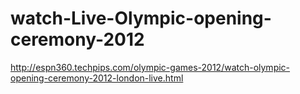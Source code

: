 watch-Live-Olympic-opening-ceremony-2012
========================================

http://espn360.techpips.com/olympic-games-2012/watch-olympic-opening-ceremony-2012-london-live.html